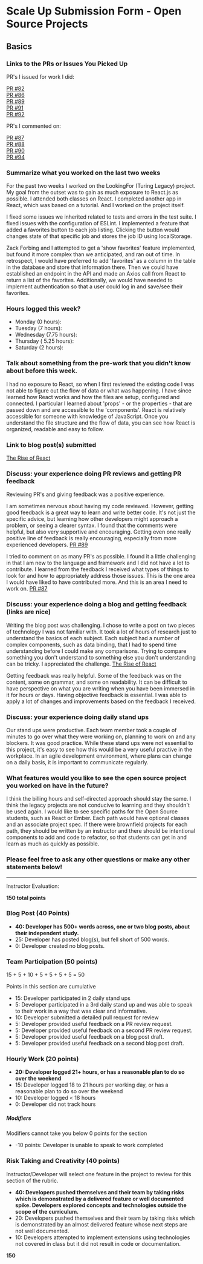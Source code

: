 # Scale Up Submission Form - Open Source Projects

## Basics

### Links to the PRs or Issues You Picked Up

PR's I issued for work I did:   

[PR #82](https://github.com/LookingForMe/lookingForFrontEnd/pull/82)  
[PR #86](https://github.com/LookingForMe/lookingForFrontEnd/pull/86)  
[PR #89](https://github.com/LookingForMe/lookingForFrontEnd/pull/89)  
[PR #91](https://github.com/LookingForMe/lookingForFrontEnd/pull/91)  
[PR #92](https://github.com/LookingForMe/lookingForFrontEnd/pull/92)  

PR's I commented on:  

[PR #87](https://github.com/LookingForMe/lookingForFrontEnd/pull/87)  
[PR #88](https://github.com/LookingForMe/lookingForFrontEnd/pull/88)  
[PR #90](https://github.com/LookingForMe/lookingForFrontEnd/pull/90)    
[PR #94](https://github.com/LookingForMe/lookingForFrontEnd/pull/94)  


### Summarize what you worked on the last two weeks

For the past two weeks I worked on the LookingFor (Turing Legacy) project. My
goal from the outset was to gain as much exposure to React.js as possible. I
attended both classes on React. I completed another app in React, which was
based on a tutorial. And I worked on the project itself.

I fixed some issues we inherited related to tests and errors in the test suite.
I fixed issues with the configuration of ESLint. I implemented a feature that added
a favorites button to each job listing. Clicking the button would changes state
of that specific job and stores the job ID using localStorage.

Zack Forbing and I attempted to get a 'show favorites' feature implemented, but
found it more complex than we anticipated, and ran out of time. In retrospect, I
would have preferred to add 'favorites' as a column in the table in the database
and store that information there. Then we could have established an endpoint in
the API and made an Axios call from React to return a list of the favorites.
Additionally, we would have needed to implement authentication so that a user
could log in and save/see their favorites.

### Hours logged this week?

- Monday (0 hours):
- Tuesday (7 hours):
- Wednesday (7.75 hours):
- Thursday ( 5.25 hours):
- Saturday (2 hours):

### Talk about something from the pre-work that you didn't know about before this week.

I had no exposure to React, so when I first reviewed the existing code I was not
able to figure out the flow of data or what was happening. I have since learned
how React works and how the files are setup, configured and
connected. I particular I learned about 'props' - or the properties - that are passed
down and are accessible to the 'components'. React is relatively accessible for someone
with knowledge of JavaScript. Once you understand the file structure and the flow
of data, you can see how React is organized, readable and easy to follow.

### Link to blog post(s) submitted

[The Rise of React](https://gist.github.com/kbs5280/805929249c6ebc4952875dcd8bf2ed88)

### Discuss: your experience doing PR reviews and getting PR feedback

Reviewing PR's and giving feedback was a positive experience.

I am sometimes nervous about having my code reviewed. However, getting good
feedback is a great way to learn and write better code. It's not just the
specific advice, but learning how other developers might approach a problem, or
seeing a clearer syntax. I found that the comments were helpful, but also very
supportive and encouraging. Getting even one really positive line of feedback
is really encouraging, especially from more experienced developers.
[PR #89](https://github.com/LookingForMe/lookingForFrontEnd/pull/89)

I tried to comment on as many PR's as possible. I found it a little challenging
in that I am new to the language and framework and I did not have a lot to
contribute. I learned from the feedback I received what types of things to
look for and how to appropriately address those issues. This is the one area I
would have liked to have contributed more. And this is an area I need to work on.
[PR #87](https://github.com/LookingForMe/lookingForFrontEnd/pull/87)

### Discuss: your experience doing a blog and getting feedback (links are nice)

Writing the blog post was challenging. I chose to write a post on two pieces of
technology I was not familiar with. It took a lot of hours of research just to
understand the basics of each subject. Each subject had a number of complex
components, such as data binding, that I had to spend time understanding before
I could make any comparisons. Trying to compare something you don't understand to
something else you don't understanding can be tricky. I appreciated the challenge.
[The Rise of React](https://gist.github.com/kbs5280/805929249c6ebc4952875dcd8bf2ed88)

Getting feedback was really helpful. Some of the feedback was on the content,
some on grammar, and some on readability. It can be difficult to have
perspective on what you are writing when you have been immersed in it for hours
or days. Having objective feedback is essential. I was able to apply a lot of
changes and improvements based on the feedback I received.

### Discuss: your experience doing daily stand ups

Our stand ups were productive. Each team member took a couple of minutes to go over what they
were working on, planning to work on and any blockers. It was good practice. While
these stand ups were not essential to this project, it's easy to see how this would be a
very useful practive in the workplace. In an agile development environment, where plans can
change on a daily basis, it is important to communicate regularly.

### What features would you like to see the open source project you worked on have in the future?

I think the billing hours and self-directed approach should stay the same. I
think the legacy projects are not conducive to learning and they
shouldn't be used again. I would like to see specific paths for the Open Source
students, such as React or Ember. Each path would have optional classes and an associate
project spec. If there were brownfield projects for each path, they should be written by an
instructor and there should be intentional components to add and code to refactor,
so that students can get in and learn as much as quickly as possible.

### Please feel free to ask any other questions or make any other statements below!

-----

Instructor Evaluation:

__150 total points__

### Blog Post (40 Points)  

* __40: Developer has 500+ words across, one or two blog posts, about their independent study.__
* 25: Developer has posted blog(s), but fell short of 500 words.
* 0: Developer created no blog posts.

### Team Participation (50 points)

15 + 5 + 10 + 5 + 5 + 5 + 5 = 50

Points in this section are cumulative

* 15: Developer participated in 2 daily stand ups
* 5: Developer participated in a 3rd daily stand up and was able to speak to their work in a way that was clear and informative.
* 10: Developer submitted a detailed pull request for review
* 5: Developer provided useful feedback on a PR review request.
* 5: Developer provided useful feedback on a second PR review request.
* 5: Developer provided useful feedback on a blog post draft.
* 5: Developer provided useful feedback on a second blog post draft.

### Hourly Work (20 points)

* __20: Developer logged 21+ hours, or has a reasonable plan to do so over the weekend__
* 15: Developer logged 18 to 21 hours per working day, or has a reasonable plan to do so over the weekend
* 10: Developer logged < 18 hours
* 0: Developer did not track hours

##### Modifiers

Modifiers cannot take you below 0 points for the section

* -10 points: Developer is unable to speak to work completed

### Risk Taking and Creativity (40 points)

Instructor/Developer will select one feature in the project to review for this section of the rubric.

* __40: Developers pushed themselves and their team by taking risks which is demonstrated by a delivered feature or well documented spike. Developers explored concepts and technologies outside the scope of the curriculum.__
* 20: Developers pushed themselves and their team by taking risks which is demonstrated by an almost delivered feature whose next steps are not well documented.
* 10: Developers attempted to implement extensions using technologies not covered in class but it did not result in code or documentation.



__150__
